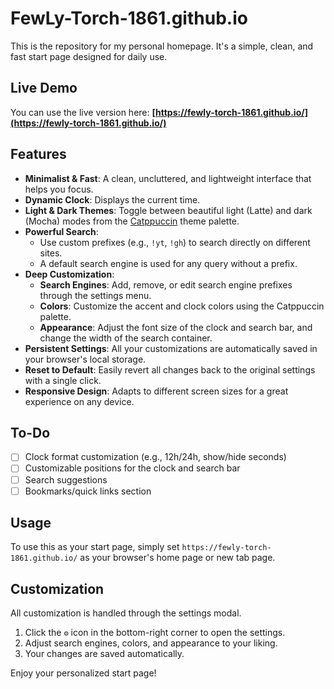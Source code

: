 # FewLy-Torch-1861.github.io

This is the repository for my personal homepage. It's a simple, clean, and fast start page designed for daily use.

## Live Demo

You can use the live version here: **[https://fewly-torch-1861.github.io/](https://fewly-torch-1861.github.io/)**

## Features

- **Minimalist & Fast**: A clean, uncluttered, and lightweight interface that helps you focus.
- **Dynamic Clock**: Displays the current time.
- **Light & Dark Themes**: Toggle between beautiful light (Latte) and dark (Mocha) modes from the [Catppuccin](https://github.com/catppuccin/catppuccin) theme palette.
- **Powerful Search**:
  - Use custom prefixes (e.g., `!yt`, `!gh`) to search directly on different sites.
  - A default search engine is used for any query without a prefix.
- **Deep Customization**:
  - **Search Engines**: Add, remove, or edit search engine prefixes through the settings menu.
  - **Colors**: Customize the accent and clock colors using the Catppuccin palette.
  - **Appearance**: Adjust the font size of the clock and search bar, and change the width of the search container.
- **Persistent Settings**: All your customizations are automatically saved in your browser's local storage.
- **Reset to Default**: Easily revert all changes back to the original settings with a single click.
- **Responsive Design**: Adapts to different screen sizes for a great experience on any device.

## To-Do

- [ ] Clock format customization (e.g., 12h/24h, show/hide seconds)
- [ ] Customizable positions for the clock and search bar
- [ ] Search suggestions
- [ ] Bookmarks/quick links section

## Usage

To use this as your start page, simply set `https://fewly-torch-1861.github.io/` as your browser's home page or new tab page.

## Customization

All customization is handled through the settings modal.

1.  Click the **`⚙️`** icon in the bottom-right corner to open the settings.
2.  Adjust search engines, colors, and appearance to your liking.
3.  Your changes are saved automatically.

Enjoy your personalized start page!
